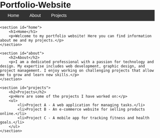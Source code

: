 # Portfolio-Website
<!DOCTYPE html>
<html lang="en">
<head>
    <meta charset="UTF-8">
    <meta name="viewport" content="width=device-width, initial-scale=1.0">
    <title>Portfolio</title>
    <style>
        body {
            font-family: Arial, sans-serif;
            margin: 0;
            padding: 0;
        }
        nav {
            background-color: #333;
            color: white;
            padding: 10px;
        }
        nav a {
            color: white;
            margin: 0 15px;
            text-decoration: none;
        }
        section {
            padding: 20px;
            margin: 20px 0;
        }
        h1, h2 {
            margin: 0;
        }
        ul {
            list-style-type: none;
            padding: 0;
        }
        ul li {
            margin: 10px 0;
        }
    </style>
</head>
<body>
    <nav>
        <a href="#home">Home</a>
        <a href="#about">About</a>
        <a href="#projects">Projects</a>
    </nav>

    <section id="home">
        <h1>Home</h1>
        <p>Welcome to my portfolio website! Here you can find information about me and my projects.</p>
    </section>

    <section id="about">
        <h2>About</h2>
        <p>I am a dedicated professional with a passion for technology and design. My expertise includes web development, graphic design, and project management. I enjoy working on challenging projects that allow me to grow and learn new skills.</p>
    </section>

    <section id="projects">
        <h2>Projects</h2>
        <p>Here are some of the projects I have worked on:</p>
        <ul>
            <li>Project A - A web application for managing tasks.</li>
            <li>Project B - An e-commerce website for selling products online.</li>
            <li>Project C - A mobile app for tracking fitness and health goals.</li>
        </ul>
    </section>
</body>
</html>
